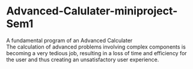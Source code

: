 # Advanced-Calulater-miniproject-Sem1
A fundamental program of an Advanced Calculater  
The calculation of advanced problems involving complex components is becoming a very tedious job, resulting in a loss of time and efficiency for the user and thus creating an unsatisfactory user experience.

